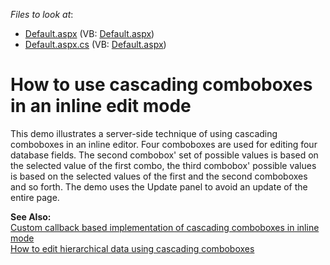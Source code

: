 <!-- default file list -->
*Files to look at*:

* [Default.aspx](./CS/MultiCombo/Default.aspx) (VB: [Default.aspx](./VB/MultiCombo/Default.aspx))
* [Default.aspx.cs](./CS/MultiCombo/Default.aspx.cs) (VB: [Default.aspx](./VB/MultiCombo/Default.aspx))
<!-- default file list end -->
# How to use cascading comboboxes in an inline edit mode


<p>This demo illustrates a server-side technique of using cascading comboboxes in an inline editor. Four comboboxes are used for editing four database fields. The second combobox' set of possible values is based on the selected value of the first combo, the third combobox' possible values is based on the selected values of the first and the second comboboxes and so forth. The demo uses the Update panel to avoid an update of the entire page.</p><p><strong>See Also:</strong><br />
<a href="https://www.devexpress.com/Support/Center/p/E1362">Custom callback based implementation of cascading comboboxes in inline mode</a><br />
<a href="https://www.devexpress.com/Support/Center/p/E1346">How to edit hierarchical data using cascading comboboxes</a></p>

<br/>


